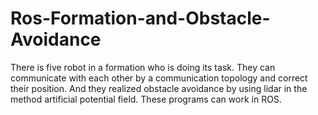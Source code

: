 # Ros-Formation-and-Obstacle-Avoidance
There is five robot in a formation who is doing its task. They can communicate with each other by a communication topology and correct their position. And they realized obstacle avoidance by using lidar in the method artificial potential field. These programs can work in ROS. 
